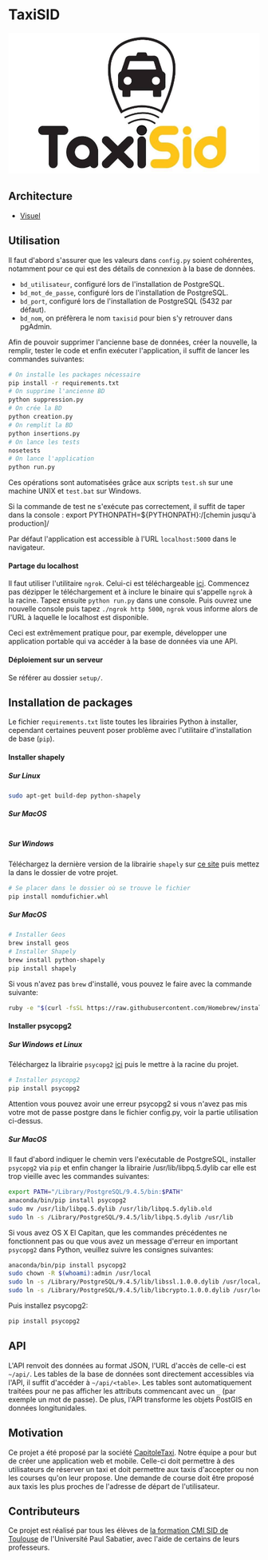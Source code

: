 # TaxiSID

![Logo](app/static/img/taxisid.jpg)

## Architecture

- [Visuel](doc/architecture.png)

## Utilisation

Il faut d'abord s'assurer que les valeurs dans ``config.py`` soient cohérentes, notamment pour ce qui est des détails de connexion à la base de données.

- ``bd_utilisateur``, configuré lors de l'installation de PostgreSQL.
- ``bd_mot_de_passe``, configuré lors de l'installation de PostgreSQL.
- ``bd_port``, configuré lors de l'installation de PostgreSQL (5432 par défaut).
- ``bd_nom``, on préfèrera le nom ``taxisid`` pour bien s'y retrouver dans pgAdmin.

Afin de pouvoir supprimer l'ancienne base de données, créer la nouvelle, la remplir, tester le code et enfin exécuter l'application, il suffit de lancer les commandes suivantes:

```sh
# On installe les packages nécessaire
pip install -r requirements.txt
# On supprime l'ancienne BD
python suppression.py
# On crée la BD
python creation.py
# On remplit la BD
python insertions.py
# On lance les tests
nosetests
# On lance l'application
python run.py
```

Ces opérations sont automatisées grâce aux scripts ``test.sh`` sur une machine UNIX et ``test.bat`` sur Windows.

Si la commande de test ne s'exécute pas correctement, il suffit de taper dans la console : export PYTHONPATH=${PYTHONPATH}:/[chemin jusqu'à production]/

Par défaut l'application est accessible à l'URL ``localhost:5000`` dans le navigateur.

#### Partage du localhost

Il faut utiliser l'utilitaire ``ngrok``. Celui-ci est téléchargeable [ici](https://ngrok.com/download). Commencez pas dézipper le téléchargement et à inclure le binaire qui s'appelle ``ngrok`` à la racine. Tapez ensuite ``python run.py`` dans une console. Puis ouvrez une nouvelle console puis tapez ``./ngrok http 5000``, ``ngrok`` vous informe alors de l'URL à laquelle le localhost est disponible.

Ceci est extrêmement pratique pour, par exemple, développer une application portable qui va accéder à la base de données via une API.

#### Déploiement sur un serveur

Se référer au dossier ``setup/``.

## Installation de packages

Le fichier ``requirements.txt`` liste toutes les librairies Python à installer, cependant certaines peuvent poser problème avec l'utilitaire d'installation de base (``pip``).

#### Installer shapely

##### Sur Linux

```sh
sudo apt-get build-dep python-shapely
```

##### Sur MacOS

```sh

```

##### Sur Windows
  
Téléchargez la dernière version de la librairie ``shapely`` sur [ce site](http://www.lfd.uci.edu/~gohlke/pythonlibs/#shapely) puis mettez la dans le dossier de votre projet.

```sh
# Se placer dans le dossier où se trouve le fichier
pip install nomdufichier.whl
```

##### Sur MacOS

```sh
# Installer Geos
brew install geos
# Installer Shapely
brew install python-shapely
pip install shapely
```

Si vous n'avez pas ``brew`` d'installé, vous pouvez le faire avec la commande suivante:

```sh
ruby -e "$(curl -fsSL https://raw.githubusercontent.com/Homebrew/install/master/install)"
```

#### Installer psycopg2

##### Sur Windows et Linux

Téléchargez la librairie ``psycopg2`` [ici](http://www.lfd.uci.edu/~gohlke/pythonlibs/#psycopg) puis le mettre à la racine du projet.

```sh
# Installer psycopg2
pip install psycopg2
```

Attention vous pouvez avoir une erreur psycopg2 si vous n'avez pas mis votre mot de passe postgre dans le fichier config.py, voir la partie utilisation ci-dessus.

##### Sur MacOS

Il faut d'abord indiquer le chemin vers l'exécutable de PostgreSQL, installer ``psycopg2`` via ``pip`` et enfin changer la librairie /usr/lib/libpq.5.dylib car elle est trop vieille avec les commandes suivantes:

```sh
export PATH="/Library/PostgreSQL/9.4.5/bin:$PATH"
anaconda/bin/pip install psycopg2
sudo mv /usr/lib/libpq.5.dylib /usr/lib/libpq.5.dylib.old
sudo ln -s /Library/PostgreSQL/9.4.5/lib/libpq.5.dylib /usr/lib
```

Si vous avez OS X El Capitan, que les commandes précédentes ne fonctionnent pas ou que vous avez un message d'erreur en important ``psycopg2`` dans Python, veuillez suivre les consignes suivantes:

```sh
anaconda/bin/pip install psycopg2
sudo chown -R $(whoami):admin /usr/local
sudo ln -s /Library/PostgreSQL/9.4.5/lib/libssl.1.0.0.dylib /usr/local/lib/
sudo ln -s /Library/PostgreSQL/9.4.5/lib/libcrypto.1.0.0.dylib /usr/local/lib/
```

Puis installez psycopg2:

```sh
pip install psycopg2
```

## API

L'API renvoit des données au format JSON, l'URL d'accès de celle-ci est ``~/api/``. Les tables de la base de données sont directement accessibles via l'API, il suffit d'accéder à ``~/api/<table>``. Les tables sont automatiquement traitées pour ne pas afficher les attributs commencant avec un ``_`` (par exemple un mot de passe). De plus, l'API transforme les objets PostGIS en données longitunidales.


## Motivation

Ce projet a été proposé par la société [CapitoleTaxi](http://www.capitole-taxi.com/reserver-un-taxi-toulouse-midi-pyrenees-50.html). Notre équipe a pour but de créer une application web et mobile. Celle-ci doit permettre à des utilisateurs de réserver un taxi et doit permettre aux taxis d'accepter ou non les courses qu'on leur propose. Une demande de course doit être proposé aux taxis les plus proches de l'adresse de départ de l'utilisateur.


## Contributeurs

Ce projet est réalisé par tous les élèves de [la formation CMI SID de Toulouse](https://cmisid.univ-tlse3.fr/) de l'Université Paul Sabatier, avec l'aide de certains de leurs professeurs.
